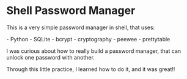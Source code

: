 # Shell Password Manager

<p>This is a very simple password manager in shell, that uses:</p>
- Python
- SQLite
- bcrypt
- cryptography
- peewee
- prettytable

<p>I was curious about how to really build a password manager, that can unlock one password with another.</p>
<p>Through this little practice, I learned how to do it, and it was great!!</p>